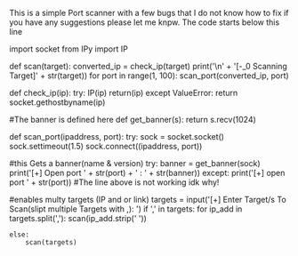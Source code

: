 This is a simple Port scanner with a few bugs that I do not know how to fix if you have any suggestions please let me knpw.
The code starts below this line

import socket
from IPy import IP

def scan(target):
    converted_ip = check_ip(target)
    print('\n' + '[-_0 Scanning Target]' + str(target))
    for port in range(1, 100):
        scan_port(converted_ip, port)

def check_ip(ip):
    try:
        IP(ip)
        return(ip)
    except ValueError:
        return socket.gethostbyname(ip)

#The banner is defined here
def get_banner(s):
        return s.recv(1024)

def scan_port(ipaddress, port):
    try:
        sock = socket.socket()
        sock.settimeout(1.5)
        sock.connect((ipaddress, port))

#this Gets a banner(name & version)
        try:
            banner = get_banner(sock)
        print('[+] Open port ' + str(port) + ' : ' + str(banner))
    except:
        print('[+] open port ' + str(port))
#The line above is not working idk why!


#enables multy targets (IP and or link)
targets = input('[+] Enter Target/s To Scan(slipt multiple Targets with ,): ')
if ',' in targets:
    for ip_add in targets.split(','):
        scan(ip_add.strip(' '))

    else:
        scan(targets)

